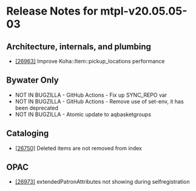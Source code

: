 
# Release Notes for mtpl-v20.05.05-03

## Architecture, internals, and plumbing

- [[26963]](http://bugs.koha-community.org/bugzilla3/show_bug.cgi?id=26963) Improve Koha::Item::pickup_locations performance

## Bywater Only

- NOT IN BUGZILLA - GitHub Actions - Fix up SYNC_REPO var
- NOT IN BUGZILLA - GitHub Actions - Remove use of set-env, it has been deprecated
- NOT IN BUGZILLA - Atomic update to aqbasketgroups

## Cataloging

- [[26750]](http://bugs.koha-community.org/bugzilla3/show_bug.cgi?id=26750) Deleted items are not removed from index

## OPAC

- [[26973]](http://bugs.koha-community.org/bugzilla3/show_bug.cgi?id=26973) extendedPatronAttributes not showing during selfregistration


